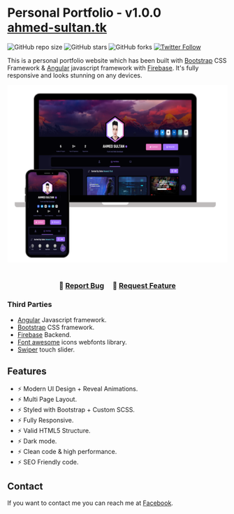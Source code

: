
# Personal Portfolio - v1.0.0 <br/> [ahmed-sultan.tk](https://ahmed-sultan.tk)

![GitHub repo size](https://img.shields.io/github/repo-size/Ahmed-Soultan/Personal-Portfolio?style=plastic)
![GitHub stars](https://img.shields.io/github/stars/Ahmed-Soultan/Personal-Portfolio?style=social)
![GitHub forks](https://img.shields.io/github/forks/Ahmed-Soultan/Personal-Portfolio?style=social)
[![Twitter Follow](https://img.shields.io/twitter/follow/Ahmed-Soultan?style=social)](https://twitter.com/intent/follow?screen_name=Ahmed_a_sultan)

This is a personal portfolio website which has been built with [Bootstrap](https://getbootstrap.com) CSS Framework & [Angular](https://angular.io) javascript framework with [Firebase](https://firebase.google.com/). It's fully responsive and looks stunning on any devices.

<div align="center">
  <img alt="Demo" src="./design.png" />
</div>

<br/>

<h3 align="center">
    🔹
    <a href="https://github.com/Ahmed-Soultan/Personal-Portfolio/issues">Report Bug</a> &nbsp; &nbsp;
    🔹
    <a href="https://github.com/Ahmed-Soultan/Personal-Portfolio/issues">Request Feature</a>
</h3>


### Third Parties
+ [Angular](https://angular.io/) Javascript framework.
+ [Bootstrap](https://getbootstrap.com/) CSS framework.
+ [Firebase](https://firebase.google.com/) Backend.
+ [Font awesome](https://fontawesome.com/) icons webfonts library.
+ [Swiper](https://swiperjs.com/) touch slider.

## Features

+ ⚡️ Modern UI Design + Reveal Animations.
+ ⚡️ Multi Page Layout.
+ ⚡️ Styled with Bootstrap + Custom SCSS.
+ ⚡️ Fully Responsive.
+ ⚡️ Valid HTML5 Structure.
+ ⚡️ Dark mode.
+ ⚡️ Clean code & high performance.
+ ⚡️ SEO Friendly code.

## Contact

If you want to contact me you can reach me at [Facebook](https://www.facebook.com/dev.ahmed.sultan).
